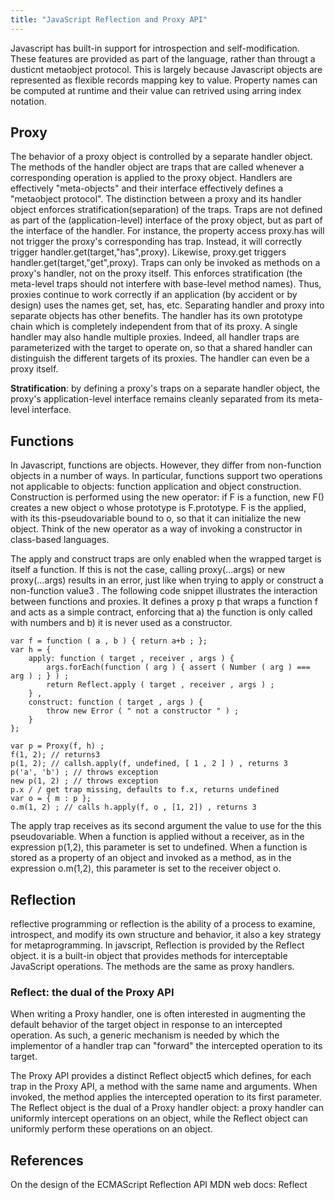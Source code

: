 ```yaml
---
title: "JavaScript Reflection and Proxy API"
---
```


Javascript has built-in support for introspection and self-modification. These features
are provided as part of the language, rather than througt a dusticnt metaobject protocol.
This is largely because Javascript objects are represented as flexible records mapping key
to value. Property names can be computed at runtime and their value can retrived using arring
index notation.

## Proxy
The behavior of a proxy object is controlled by a separate handler object. The methods of the
handler object are traps that are called whenever a corresponding operation is applied to
the proxy object. Handlers are effectively "meta-objects" and their interface effectively
defines a "metaobject protocol".
The distinction between a proxy and its handler object enforces stratification(separation) of
the traps. Traps are not defined as part of the (application-level) interface of the
proxy object, but as part of the interface of the handler. For instance, the property
access proxy.has will not trigger the proxy's corresponding has trap. Instead, it
will correctly trigger handler.get(target,"has",proxy). Likewise, proxy.get triggers
handler.get(target,"get",proxy). Traps can only be invoked as methods on a proxy's
handler, not on the proxy itself. This enforces stratification (the meta-level traps should
not interfere with base-level method names). Thus, proxies continue to work correctly
if an application (by accident or by design) uses the names get, set, has, etc.
Separating handler and proxy into separate objects has other benefits. The handler
has its own prototype chain which is completely independent from that of its proxy. A
single handler may also handle multiple proxies. Indeed, all handler traps are parameterized
with the target to operate on, so that a shared handler can distinguish the different targets
of its proxies. The handler can even be a proxy itself.

**Stratification**: by defining a proxy's traps on a separate handler object, the proxy's
application-level interface remains cleanly separated from its meta-level interface.

## Functions
In Javascript, functions are objects. However, they differ from non-function objects in
a number of ways. In particular, functions support two operations not applicable to
objects: function application and object construction. Construction is performed using
the new operator: if F is a function, new F() creates a new object o whose prototype is
F.prototype. F is the applied, with its this-pseudovariable bound to o, so that it can
initialize the new object. Think of the new operator as a way of invoking a constructor
in class-based languages.

The apply and construct traps are only enabled when the wrapped target is itself a
function. If this is not the case, calling proxy(...args) or new proxy(...args) results
in an error, just like when trying to apply or construct a non-function value3
. The
following code snippet illustrates the interaction between functions and proxies. It
defines a proxy p that wraps a function f and acts as a simple contract, enforcing that
a) the function is only called with numbers and b) it is never used as a constructor.

```
var f = function ( a , b ) { return a+b ; };
var h = {
    apply: function ( target , receiver , args ) {
        args.forEach(function ( arg ) { assert ( Number ( arg ) === arg ) ; } ) ;
        return Reflect.apply ( target , receiver , args ) ;
    } ,
    construct: function ( target , args ) {
        throw new Error ( " not a constructor " ) ;
    }
};

var p = Proxy(f, h) ;
f(1, 2); // returns3
p(1, 2); // callsh.apply(f, undefined, [ 1 , 2 ] ) , returns 3
p('a', 'b') ; // throws exception
new p(1, 2) ; // throws exception
p.x / / get trap missing, defaults to f.x, returns undefined
var o = { m : p };
o.m(1, 2) ; // calls h.apply(f, o , [1, 2]) , returns 3
```
The apply trap receives as its second argument the value to use for the this
pseudovariable. When a function is applied without a receiver, as in the expression
p(1,2), this parameter is set to undefined. When a function is stored as a property
of an object and invoked as a method, as in the expression o.m(1,2), this parameter
is set to the receiver object o.

## Reflection
reflective programming or reflection is the ability of a process to examine, introspect,
and modify its own structure and behavior, it also a key strategy for metaprogramming.
In javscript, Reflection is provided by the Reflect object. it is a built-in object that provides
methods for interceptable JavaScript operations. The methods are the same as  proxy handlers.

### Reflect: the dual of the Proxy API
When writing a Proxy handler, one is often interested in augmenting the default behavior of
the target object in response to an intercepted operation. As such, a generic mechanism is
needed by which the implementor of a handler trap can "forward" the intercepted operation to
its target. 

The Proxy API provides a distinct Reflect object5 which defines, for each trap in the
Proxy API, a method with the same name and arguments. When invoked, the method
applies the intercepted operation to its first parameter. The Reflect object is the dual 
of a Proxy handler object: a proxy handler can uniformly intercept operations on an object, 
while the Reflect object can uniformly perform these operations on an object. 

## References

On the design of the ECMAScript Reflection API
MDN web docs: Reflect